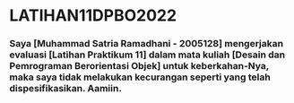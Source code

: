 # LATIHAN11DPBO2022
### Saya [Muhammad Satria Ramadhani - 2005128] mengerjakan evaluasi [Latihan Praktikum 11] dalam mata kuliah [Desain dan Pemrograman Berorientasi Objek] untuk keberkahan-Nya, maka saya tidak melakukan kecurangan seperti yang telah dispesifikasikan. Aamiin.
